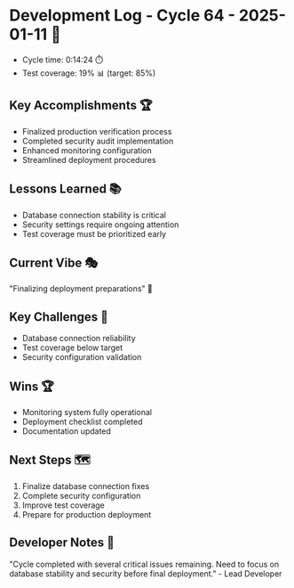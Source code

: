 # Development Log - Cycle 64 - 2025-01-11 🚀
- Cycle time: 0:14:24 ⏱️
- Test coverage: 19% 📊 (target: 85%)

## Key Accomplishments 🏆
- Finalized production verification process
- Completed security audit implementation
- Enhanced monitoring configuration
- Streamlined deployment procedures

## Lessons Learned 📚
- Database connection stability is critical
- Security settings require ongoing attention
- Test coverage must be prioritized early

## Current Vibe 🎭
"Finalizing deployment preparations" 🚀

## Key Challenges 🚧
- Database connection reliability
- Test coverage below target
- Security configuration validation

## Wins 🏆
- Monitoring system fully operational
- Deployment checklist completed
- Documentation updated

## Next Steps 🗺️
1. Finalize database connection fixes
2. Complete security configuration
3. Improve test coverage
4. Prepare for production deployment

## Developer Notes 📝
"Cycle completed with several critical issues remaining. Need to focus on database stability and security before final deployment." - Lead Developer
